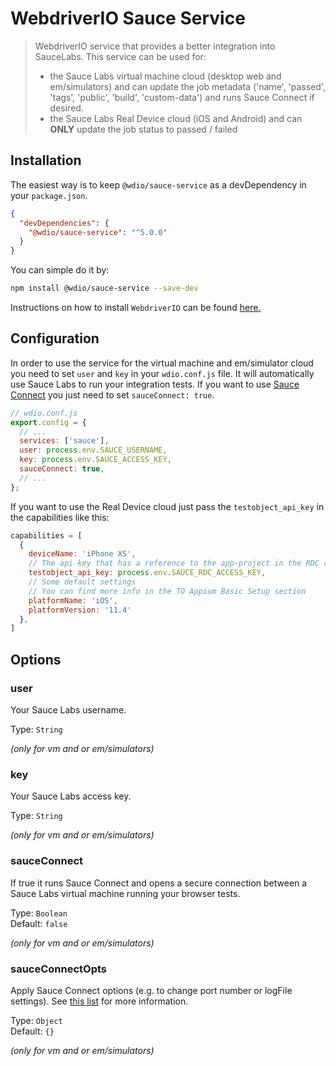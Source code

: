 WebdriverIO Sauce Service
=========================

> WebdriverIO service that provides a better integration into SauceLabs. This service can be used for:
> - the Sauce Labs virtual machine cloud (desktop web and em/simulators) and can update the job metadata ('name', 'passed', 'tags', 'public', 'build', 'custom-data') and runs Sauce Connect if desired.
> - the Sauce Labs Real Device cloud (iOS and Android) and can **ONLY** update the job status to passed / failed

## Installation

The easiest way is to keep `@wdio/sauce-service` as a devDependency in your `package.json`.

```json
{
  "devDependencies": {
    "@wdio/sauce-service": "^5.0.0"
  }
}
```

You can simple do it by:

```bash
npm install @wdio/sauce-service --save-dev
```

Instructions on how to install `WebdriverIO` can be found [here.](https://webdriver.io/docs/gettingstarted.html)

## Configuration

In order to use the service for the virtual machine and em/simulator cloud you need to set `user` and `key` in your `wdio.conf.js` file. It will automatically
use Sauce Labs to run your integration tests. If you want to use [Sauce Connect](https://wiki.saucelabs.com/display/DOCS/Sauce+Connect+Proxy)
you just need to set `sauceConnect: true`.

```js
// wdio.conf.js
export.config = {
  // ...
  services: ['sauce'],
  user: process.env.SAUCE_USERNAME,
  key: process.env.SAUCE_ACCESS_KEY,
  sauceConnect: true,
  // ...
};
```

If you want to use the Real Device cloud just pass the `testobject_api_key` in the capabilities like this:

```js
capabilities = [
  {
    deviceName: 'iPhone XS',
    // The api key that has a reference to the app-project in the RDC cloud
    testobject_api_key: process.env.SAUCE_RDC_ACCESS_KEY,
    // Some default settings
    // You can find more info in the TO Appium Basic Setup section
    platformName: 'iOS',
    platformVersion: '11.4'
  },
]
```

## Options

### user
Your Sauce Labs username.

Type: `String`

*(only for vm and or em/simulators)*

### key
Your Sauce Labs access key.

Type: `String`

*(only for vm and or em/simulators)*

### sauceConnect
If true it runs Sauce Connect and opens a secure connection between a Sauce Labs virtual machine running your browser tests.

Type: `Boolean`<br>
Default: `false`

*(only for vm and or em/simulators)*

### sauceConnectOpts
Apply Sauce Connect options (e.g. to change port number or logFile settings). See [this list](https://github.com/bermi/sauce-connect-launcher#advanced-usage) for more information.

Type: `Object`<br>
Default: `{}`

*(only for vm and or em/simulators)*
